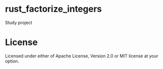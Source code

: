 # rust_factorize_integers
Study project

# License
Licensed under either of Apache License, Version 2.0 or MIT license at your option.
